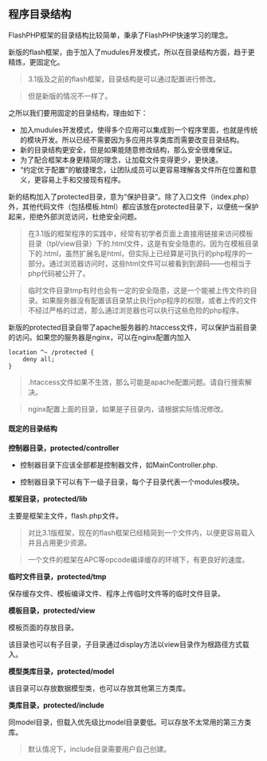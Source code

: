 ## 程序目录结构

FlashPHP框架的目录结构比较简单，秉承了FlashPHP快速学习的理念。

新版的flash框架，由于加入了mudules开发模式，所以在目录结构方面，趋于更精炼，更固定化。

> 3.1版及之前的flash框架，目录结构是可以通过配置进行修改。

> 但是新版的情况不一样了。

之所以我们要用固定的目录结构，理由如下：

- 加入mudules开发模式，使得多个应用可以集成到一个程序里面，也就是传统的模块开发。所以已经不需要因为多应用共享类库而需要改变目录结构。
- 新的目录结构更安全，但是如果能随意修改结构，那么安全很难保证。
- 为了配合框架本身更精简的理念，让加载文件变得更少，更快速。
- “约定优于配置”的敏捷理念，让团队成员可以更容易理解各文件所在位置和意义，更容易上手和交接现有程序。

新的结构加入了protected目录，意为“保护目录”。除了入口文件（index.php）外，其他代码文件（包括模板.html）都应该放在protected目录下，以便统一保护起来，拒绝外部浏览访问，杜绝安全问题。

> 在3.1版的框架程序的实践中，经常有初学者页面上直接用链接来访问模板目录（tpl/view目录）下的.html文件，这是有安全隐患的。因为在模板目录下的.html，虽然扩展名是html，但实际上已经算是可执行的php程序的一部分。通过浏览器访问时，这些html文件可以被看到到源码——也相当于php代码被公开了。

> 临时文件目录tmp有时也会有一定的安全隐患，这是一个能被上传文件的目录。如果服务器没有配置该目录禁止执行php程序的权限，或者上传的文件不经过严格的过滤，那么通过浏览器也可以执行这些危险的php程序。

新版的protected目录自带了apache服务器的.htaccess文件，可以保护当前目录的访问。如果您的服务器是nginx，可以在nginx配置内加入

    location ^~ /protected {
    	deny all;
    }

> .htaccess文件如果不生效，那么可能是apache配置问题。请自行搜索解决。

> nginx配置上面的目录，如果是子目录内，请根据实际情况修改。


#### 既定的目录结构

**控制器目录，protected/controller**

- 控制器目录下应该全部都是控制器文件，如MainController.php.

- 控制器目录下可以有下一级子目录，每个子目录代表一个modules模块。

**框架目录，protected/lib**

主要是框架主文件，flash.php文件。

> 对比3.1版框架，现在的flash框架已经精简到一个文件内，以便更容易载入并且占用更少资源。

> 一个文件的框架在APC等opcode编译缓存的环境下，有更良好的速度。

**临时文件目录，protected/tmp**

保存缓存文件、模板编译文件、程序上传临时文件等的临时文件目录。

**模板目录，protected/view**

模板页面的存放目录。

该目录也可以有子目录，子目录通过display方法以view目录作为根路径方式载入。

**模型类库目录，protected/model**

该目录可以存放数据模型类，也可以存放其他第三方类库。

**类库目录，protected/include**

同model目录，但载入优先级比model目录要低。可以存放不太常用的第三方类库。

> 默认情况下，include目录需要用户自己创建。